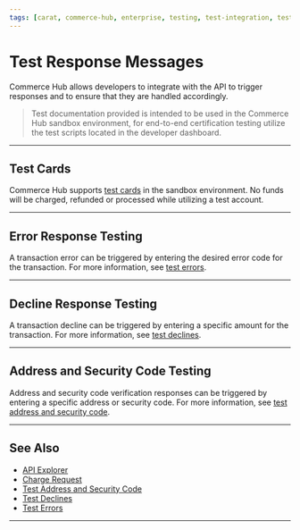 ```yaml
---
tags: [carat, commerce-hub, enterprise, testing, test-integration, test-cards, test-errors]
---
```


# Test Response Messages

Commerce Hub allows developers to integrate with the API to trigger responses and to ensure that they are handled accordingly. 

<!-- theme: warning -->

> Test documentation provided is intended to be used in the Commerce Hub sandbox environment, for end-to-end certification testing utilize the test scripts located in the developer dashboard.

---

## Test Cards

Commerce Hub supports [test cards](?path=docs/Resources/Guides/Testing/Test-Cards.md) in the sandbox environment. No funds will be charged, refunded or processed while utilizing a test account.

--- 

## Error Response Testing

A transaction error can be triggered by entering the desired error code for the transaction. For more information, see [test errors](?path=docs/Resources/Guides/Testing/Test-Errors.md).

---

## Decline Response Testing

A transaction decline can be triggered by entering a specific amount for the transaction. For more information, see [test declines](?path=docs/Resources/Testing/Test-Declines.md).

---

## Address and Security Code Testing

Address and security code verification responses can be triggered by entering a specific address or security code. For more information, see [test address and security code](?path=docs/Resources/Guides/Testing/Test-Address-Security.md).

---

## See Also

- [API Explorer](../api/?type=post&path=/payments/v1/charges)
- [Charge Request](path?=docs/Resources/API-Documents/Payments/Charges.md)
- [Test Address and Security Code](?path=docs/Resources/Guides/Testing/Test-Address-Security.md)
- [Test Declines](?path=docs/Resources/Guides/Testing/Test-Declines.md)
- [Test Errors](?path=docs/Resources/Guides/Testing/Test-Errors.md)

---
